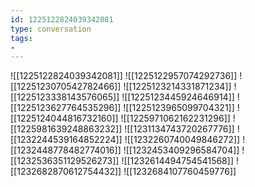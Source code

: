 ```yaml
---
id: 1225122824039342081
type: conversation
tags:
- 
---
```

![[1225122824039342081]]
![[1225122957074292736]]
![[1225123070542782466]]
![[1225123214331871234]]
![[1225123338143576065]]
![[1225123445924646914]]
![[1225123627764535296]]
![[1225123965099704321]]
![[1225124044816732160]]
![[1225971062162231296]]
![[1225981639248863232]]
![[1231134743720267776]]
![[1232244539164852224]]
![[1232260740049846272]]
![[1232448778482774016]]
![[1232453409296584704]]
![[1232536351129526273]]
![[1232614494754541568]]
![[1232682870612754432]]
![[1232684107760459776]]

